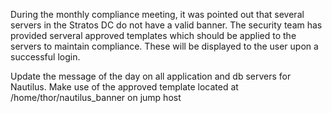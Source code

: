 During the monthly compliance meeting, it was pointed out that several servers in the Stratos DC do not have a valid banner. The security team has provided serveral approved templates which should be applied to the servers to maintain compliance. These will be displayed to the user upon a successful login.


Update the message of the day on all application and db servers for Nautilus. Make use of the approved template located at /home/thor/nautilus_banner on jump host
